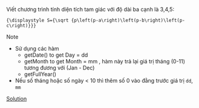 Viết chương trình tính diện tích tam giác với độ dài ba cạnh là 3,4,5:

```
{\displaystyle S={\sqrt {p\left(p-a\right)\left(p-b\right)\left(p-c\right)}}}
```

Note
- Sử dụng các hàm
  <ul>
  <li>getDate() to get Day = dd</li>
  <li>getMonth to get Month = mm , hàm này trả lại giá trị tháng (0-11) tương đương với (Jan - Dec)</li>
  <li>getFullYear()</li>
  </ul>
- Nếu số tháng hoặc số ngày < 10 thì thêm số 0 vào đằng trước giá trị `dd`, `mm`


[Solution](https://github.com/huytm/Javascript/blob/master/Solution/solution2)
